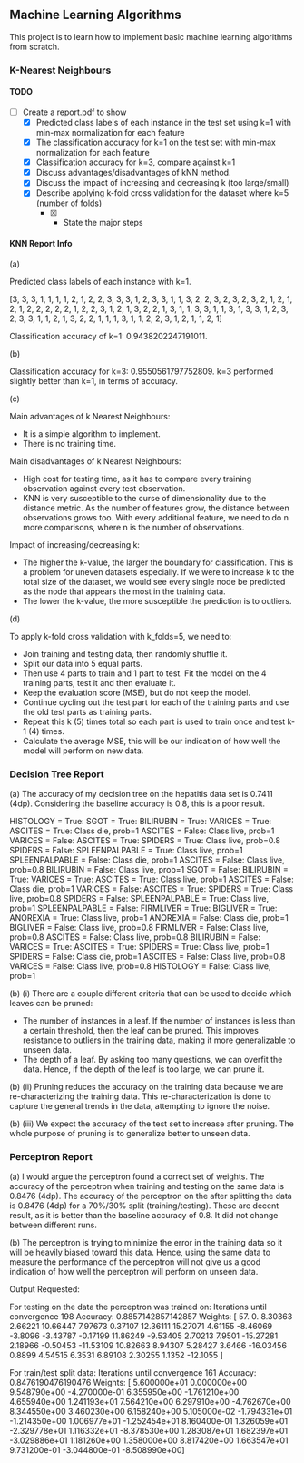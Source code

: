 ## Machine Learning Algorithms
This project is to learn how to implement basic machine learning algorithms from scratch.

### K-Nearest Neighbours

#### TODO 
- [ ] Create a report.pdf to show
    - [x] Predicted class labels of each instance in the test set using k=1 with min-max normalization for each feature
    - [x] The classification accuracy for k=1 on the test set with min-max normalization for each feature
    - [x] Classification accuracy for k=3, compare against k=1
    - [x] Discuss advantages/disadvantages of kNN method.
    - [x] Discuss the impact of increasing and decreasing k (too large/small)
    - [x] Describe applying k-fold cross validation for the dataset where k=5 (number of folds)
        - [x] - State the major steps 


#### KNN Report Info
(a)

Predicted class labels of each instance with k=1.

[3, 3, 3, 1, 1, 1, 1, 2, 1, 2, 2, 3, 3, 3, 1, 2, 3, 3, 1, 1, 3, 2, 2, 3, 2, 3, 2, 3, 2, 1, 2, 1, 2, 1, 2, 2, 2, 2, 2, 1, 2, 2, 3, 1, 2, 1, 3, 2, 2, 1, 3, 1, 1, 3, 3, 1, 1, 3, 1, 3, 3, 1, 2, 3, 2, 3, 3, 1, 1, 2, 1, 3, 2, 2, 1, 1, 1, 3, 1, 1, 2, 2, 3, 1, 2, 1, 1, 2, 1]

Classification accuracy of k=1: 0.9438202247191011.

(b)

Classification accuracy for k=3: 0.9550561797752809. k=3 performed slightly better than k=1, in terms of accuracy.

(c)

Main advantages of k Nearest Neighbours:
* It is a simple algorithm to implement.
* There is no training time.

Main disadvantages of k Nearest Neighbours:
* High cost for testing time, as it has to compare every training observation against every test observation.
* KNN is very susceptible to the curse of dimensionality due to the distance metric. As the number of features grow, the distance between observations grows too. 
With every additional feature, we need to do n more comparisons, where n is the number of observations. 

Impact of increasing/decreasing k:
* The higher the k-value, the larger the boundary for classification. This is a problem for uneven datasets especially. 
If we were to increase k to the total size of the dataset, we would see every single node be predicted as the node that appears the most in the training data.
* The lower the k-value, the more susceptible the prediction is to outliers. 

(d)

To apply k-fold cross validation with k_folds=5, we need to:
* Join training and testing data, then randomly shuffle it.
* Split our data into 5 equal parts.
* Then use 4 parts to train and 1 part to test. Fit the model on the 4 training parts, test it and then evaluate it.
* Keep the evaluation score (MSE), but do not keep the model.
* Continue cycling out the test part for each of the training parts and use the old test parts as training parts. 
* Repeat this k (5) times total so each part is used to train once and test k-1 (4) times.
* Calculate the average MSE, this will be our indication of how well the model will perform on new data.


### Decision Tree Report

(a) The accuracy of my decision tree on the hepatitis data set is 0.7411 (4dp). 
Considering the baseline accuracy is 0.8, this is a poor result.

HISTOLOGY = True: 
	SGOT = True: 
		BILIRUBIN = True: 
			VARICES = True: 
				ASCITES = True: 
					Class die, prob=1
				ASCITES = False: 
					Class live, prob=1
			VARICES = False: 
				ASCITES = True: 
					SPIDERS = True: 
						Class live, prob=0.8
					SPIDERS = False: 
						SPLEENPALPABLE = True: 
							Class live, prob=1
						SPLEENPALPABLE = False: 
							Class die, prob=1
				ASCITES = False: 
					Class live, prob=0.8
		BILIRUBIN = False: 
			Class live, prob=1
	SGOT = False: 
		BILIRUBIN = True: 
			VARICES = True: 
				ASCITES = True: 
					Class live, prob=1
				ASCITES = False: 
					Class die, prob=1
			VARICES = False: 
				ASCITES = True: 
					SPIDERS = True: 
						Class live, prob=0.8
					SPIDERS = False: 
						SPLEENPALPABLE = True: 
							Class live, prob=1
						SPLEENPALPABLE = False: 
							FIRMLIVER = True: 
								BIGLIVER = True: 
									ANOREXIA = True: 
										Class live, prob=1
									ANOREXIA = False: 
										Class die, prob=1
								BIGLIVER = False: 
									Class live, prob=0.8
							FIRMLIVER = False: 
								Class live, prob=0.8
				ASCITES = False: 
					Class live, prob=0.8
		BILIRUBIN = False: 
			VARICES = True: 
				ASCITES = True: 
					SPIDERS = True: 
						Class live, prob=1
					SPIDERS = False: 
						Class die, prob=1
				ASCITES = False: 
					Class live, prob=0.8
			VARICES = False: 
				Class live, prob=0.8
HISTOLOGY = False: 
	Class live, prob=1


(b) (i)
There are a couple different criteria that can be used to decide which leaves can be pruned:
* The number of instances in a leaf. If the number of instances is less than a certain threshold, then the leaf can be pruned. This improves resistance to outliers in the training data, making it more generalizable to unseen data.
* The depth of a leaf. By asking too many questions, we can overfit the data. Hence, if the depth of the leaf is too large, we can prune it.

(b) (ii)
Pruning reduces the accuracy on the training data because we are re-characterizing the training data. This re-characterization is done to capture the general trends in the data, attempting to ignore the noise.

(b) (iii)
We expect the accuracy of the test set to increase after pruning. The whole purpose of pruning is to generalize better to unseen data. 


### Perceptron Report

(a) I would argue the perceptron found a correct set of weights. The accuracy of the perceptron when training and testing on the same data is 0.8476 (4dp). The accuracy of the perceptron on the after splitting the data is 0.8476 (4dp) for a 70%/30% split (training/testing). These are decent result, as it is better than the baseline accuracy of 0.8. It did not change between different runs.

(b) The perceptron is trying to minimize the error in the training data so it will be heavily biased toward this data. Hence, using the same data to measure the performance of the perceptron will not give us a good indication of how well the perceptron will perform on unseen data.


Output Requested:

For testing on the data the perceptron was trained on:
Iterations until convergence 198
Accuracy: 0.8857142857142857
Weights:
 [ 57.        0.        8.30363   2.66221  10.66447   7.97673   0.37107
  12.36111  15.27071   4.61155  -8.46069  -3.8096   -3.43787  -0.17199
  11.86249  -9.53405   2.70213   7.9501  -15.27281   2.18966  -0.50453
 -11.53109  10.82663   8.94307   5.28427   3.6466  -16.03456   0.8899
   4.54515   6.3531    6.89108   2.30255   1.1352  -12.1055 ]

For train/test split data:
Iterations until convergence  161
Accuracy: 0.8476190476190476
Weights:
 [ 5.600000e+01  0.000000e+00  9.548790e+00 -4.270000e-01  6.355950e+00
 -1.761210e+00  4.655940e+00  1.241193e+01  7.564210e+00  6.297910e+00
 -4.762670e+00  8.344550e+00  3.460230e+00  6.158240e+00  5.105000e-02
 -1.794331e+01 -1.214350e+00  1.006977e+01 -1.252454e+01  8.160400e-01
  1.326059e+01 -2.329778e+01  1.116332e+01 -8.378530e+00  1.283087e+01
  1.682397e+01 -3.029886e+01  1.181260e+00  1.358000e+00  8.817420e+00
  1.663547e+01  9.731200e-01 -3.044800e-01 -8.508990e+00]